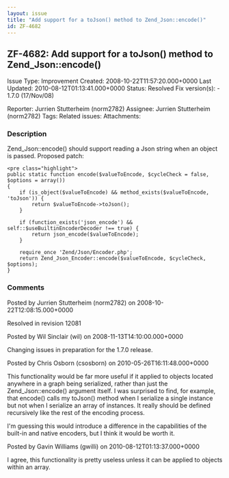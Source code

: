 ```yaml
---
layout: issue
title: "Add support for a toJson() method to Zend_Json::encode()"
id: ZF-4682
---
```


ZF-4682: Add support for a toJson() method to Zend\_Json::encode()
------------------------------------------------------------------

 Issue Type: Improvement Created: 2008-10-22T11:57:20.000+0000 Last Updated: 2010-08-12T01:13:41.000+0000 Status: Resolved Fix version(s): - 1.7.0 (17/Nov/08)
 
 Reporter:  Jurrien Stutterheim (norm2782)  Assignee:  Jurrien Stutterheim (norm2782)  Tags: 
 Related issues: 
 Attachments: 
### Description

Zend\_Json::encode() should support reading a Json string when an object is passed. Proposed patch:

 
    <pre class="highlight">
    public static function encode($valueToEncode, $cycleCheck = false, $options = array())
    {
        if (is_object($valueToEncode) && method_exists($valueToEncode, 'toJson')) {
            return $valueToEncode->toJson();
        }
        
        if (function_exists('json_encode') && self::$useBuiltinEncoderDecoder !== true) {
            return json_encode($valueToEncode);
        }
    
        require_once 'Zend/Json/Encoder.php';
        return Zend_Json_Encoder::encode($valueToEncode, $cycleCheck, $options);
    }


 

 

### Comments

Posted by Jurrien Stutterheim (norm2782) on 2008-10-22T12:08:15.000+0000

Resolved in revision 12081

 

 

Posted by Wil Sinclair (wil) on 2008-11-13T14:10:00.000+0000

Changing issues in preparation for the 1.7.0 release.

 

 

Posted by Chris Osborn (csosborn) on 2010-05-26T16:11:48.000+0000

This functionality would be far more useful if it applied to objects located anywhere in a graph being serialized, rather than just the Zend\_Json::encode() argument itself. I was surprised to find, for example, that encode() calls my toJson() method when I serialize a single instance but not when I serialize an array of instances. It really should be defined recursively like the rest of the encoding process.

I'm guessing this would introduce a difference in the capabilities of the built-in and native encoders, but I think it would be worth it.

 

 

Posted by Gavin Williams (gwilli) on 2010-08-12T01:13:37.000+0000

I agree, this functionality is pretty useless unless it can be applied to objects within an array.

 

 